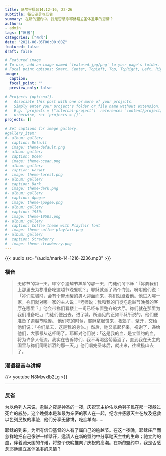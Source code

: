 ```yaml
---
title: 马尔谷福音14:12-16, 22-26
subtitle: 每日圣言与反省
summary: 在新的盟约中，我是否感念耶稣建立圣体圣事的恩情？
authors:
- admin
tags: ["反省"]
categories: ["圣言"]
date: "2021-06-06T00:00:00Z"
featured: false
draft: false

# Featured image
# To use, add an image named `featured.jpg/png` to your page's folder.
# Focal point options: Smart, Center, TopLeft, Top, TopRight, Left, Right, BottomLeft, Bottom, BottomRight
image:
  caption:
  focal_point: ""
  preview_only: false

# Projects (optional).
#   Associate this post with one or more of your projects.
#   Simply enter your project's folder or file name without extension.
#   E.g. `projects = ["internal-project"]` references `content/project/deep-learning/index.md`.
#   Otherwise, set `projects = []`.
projects: []

# Set captions for image gallery.
#gallery_item:
#- album: gallery
#  caption: Default
#  image: theme-default.png
#- album: gallery
#  caption: Ocean
#  image: theme-ocean.png
#- album: gallery
#  caption: Forest
#  image: theme-forest.png
#- album: gallery
#  caption: Dark
#  image: theme-dark.png
#- album: gallery
#  caption: Apogee
#  image: theme-apogee.png
#- album: gallery
#  caption: 1950s
#  image: theme-1950s.png
#- album: gallery
#  caption: Coffee theme with Playfair font
#  image: theme-coffee-playfair.png
#- album: gallery
#  caption: Strawberry
#  image: theme-strawberry.png
---
```


{{< audio src="/audio/mark-14-1216-2236.mp3" >}}

### 福音
> 无酵节的第一天，即宰杀逾越节羔羊的那一天，门徒们问耶稣：「祢要我们上那里去为祢准备吃逾越节晚餐呢？」耶稣就派了两个门徒，吩咐他们说：「祢们进城时，会有个带水罐的男人迎面而来，祢们就跟着他。他进入哪一家，祢们就对哪一家的主人说：『老师说：我和我的门徒吃逾越节晚餐的客厅在哪里？』他会带祢们看楼上一间已经布置整齐的大厅。祢们就在那里为我们准备吧。」门徒们便出去，进了城，所遇见的正如耶稣所说的。他们便准备了逾越节晚餐。
他们吃的时候，耶稣拿起饼来，祝福了，擘开，交给他们说：「祢们拿去，这是我的身体。」然后，祂又拿起杯来，祝谢了，递给他们，大家都从这杯喝了。耶稣对他们说：「这是我的血，是立盟约的血，将为许多人倾流。我实在告诉祢们，我不再喝这葡萄酒了，直到我在天主的国里与祢们同喝新酒的那一天。」他们唱完圣咏后，就出来，往橄榄山去了。

### 潮语福音与讲解
{{< youtube N8MtwxIb2Lg >}}

---
### 反省
为以色列人来说，逾越之夜是神圣的一夜，庆祝天主护佑以色列子民在那一夜躲过死亡的威胁。这个晚餐本是和最为亲密的家人在一起，纪念并感恩天主在埃及拯救以色列民族的事迹，他们分享无酵饼，吃羔羊肉……

耶稣的到来，为所有信仰基督的人有了属自己的逾越节。在这个夜晚，耶稣庄严而慈祥地把自己像饼一样擘开，邀请人在新的盟约中分享祂天主性的生命；祂立约的血，伴着祂天国的许诺，将整个夜晚推向了庆祝的高潮。在新的盟约中，我是否感念耶稣建立圣体圣事的恩情？

